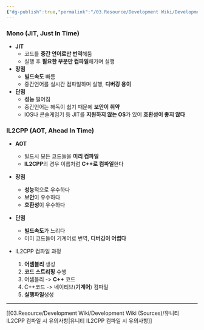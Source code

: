 ```yaml
---
{"dg-publish":true,"permalink":"/03.Resource/Development Wiki/Development Wiki (Sources)/유니티 스크립팅 백엔드 Mono, IL2CPP/","noteIcon":"","created":"2024-09-15T17:43:18.000+09:00","updated":"2025-07-19T22:58:36.986+09:00"}
---
```


### Mono (JIT, Just In Time)
* **JIT**
	* 코드를 **중간 언어로만 번역**해둠
	* 실행 후 **필요한 부분만 컴파일**해가며 실행
* **장점** 
	* **빌드속도** 빠름
	* 중간언어를 실시간 컴파일하며 실행, **디버깅 용이**
* **단점**
	* **성능** 떨어짐
	* 중간언어는 해독이 쉽기 때문에 **보안이 취약**
	* IOS나 콘솔게임기 등 JIT를 **지원하지 않는 OS**가 있어 **호환성이 좋지 않다**
### IL2CPP (AOT, Ahead In Time)
* **AOT**
	* 빌드시 모든 코드들을 **미리 컴파일**
	* **IL2CPP**의 경우 이름처럼 **C++로 컴파일**한다
* **장점**
	* **성능**적으로 우수하다
	* **보안**이 우수하다
	* **호환성**이 우수하다
* **단점**
	* **빌드속도**가 느리다
	* 이미 코드들이 기계어로 번역, **디버깅이 어렵다**

* IL2CPP 컴파일 과정
	1. **어셈블리** 생성
	2. **코드 스트리핑** 수행
	3. 어셈블리 -> **C++** 코드
	4. C++코드 -> 네이티브(**기계어**) 컴파일
	5. **실행파일**생성

---
[[03.Resource/Development Wiki/Development Wiki (Sources)/유니티 IL2CPP 컴파일 시 유의사항\|유니티 IL2CPP 컴파일 시 유의사항]]
